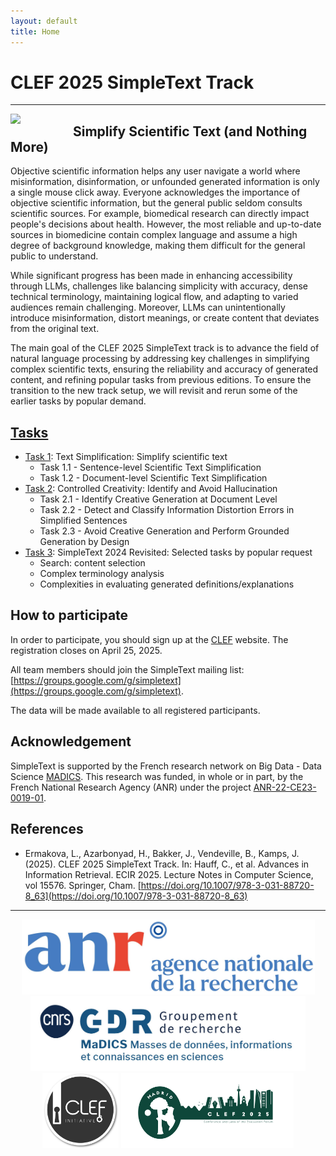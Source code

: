 ```yaml
---
layout: default
title: Home
---
```


# CLEF 2025 SimpleText Track

---

<img align="left" src="https://github.com/simpletext-madics/2021/blob/main/clef/simpletext-logo-blue.png?raw=true" width="100"/>  

## Simplify Scientific Text (and Nothing More)

Objective scientific information helps any user navigate a world where misinformation, disinformation, or unfounded generated information is only a single mouse click away. Everyone acknowledges the importance of objective scientific information, but the general public seldom consults scientific sources. For example, biomedical research can directly impact people's decisions about health. However, the most reliable and up-to-date sources in biomedicine contain complex language and assume a high degree of background knowledge, making them difficult for the general public to understand.

While significant progress has been made in enhancing accessibility through LLMs, challenges like balancing simplicity with accuracy, dense technical terminology, maintaining logical flow, and adapting to varied audiences remain challenging. Moreover, LLMs can unintentionally introduce misinformation, distort meanings, or create content that deviates from the original text.

The main goal of the CLEF 2025 SimpleText track is to advance the field of natural language processing by addressing key challenges in simplifying complex scientific texts, ensuring the reliability and accuracy of generated content, and refining popular tasks from previous editions. To ensure the transition to the new track setup, we will revisit and rerun some of the earlier tasks by popular demand.
 
## [Tasks](./tasks)

- [Task 1](./tasks): Text Simplification: Simplify scientific text
  - Task 1.1 - Sentence-level Scientific Text Simplification
  - Task 1.2 - Document-level Scientific Text Simplification 
- [Task 2](./tasks): Controlled Creativity: Identify and Avoid Hallucination
  - Task 2.1 - Identify Creative Generation at Document Level
  - Task 2.2 - Detect and Classify Information Distortion Errors in Simplified Sentences
  - Task 2.3 - Avoid Creative Generation and Perform Grounded Generation by Design
- [Task 3](./tasks): SimpleText 2024 Revisited: Selected tasks by popular request
  - Search: content selection
  - Complex terminology analysis
  - Complexities in evaluating generated definitions/explanations


## How to participate

In order to participate, you should sign up at the [CLEF](https://clef2025.clef-initiative.eu/index.php?page=Pages/registration.html) website. The registration closes on April 25, 2025.

All team members should join the SimpleText mailing list:
[https://groups.google.com/g/simpletext](https://groups.google.com/g/simpletext). 

The data will be made available to all registered participants.

## Acknowledgement  

SimpleText is supported by the French research network on Big Data - Data Science [MADICS](https://www.madics.fr/). This research was funded, in whole or in part, by the French National Research Agency (ANR) under the project [ANR-22-CE23-0019-01](https://anr.fr/Project-ANR-22-CE23-0019). 

## References  

* Ermakova, L., Azarbonyad, H., Bakker, J., Vendeville, B., Kamps, J. (2025). CLEF 2025 SimpleText Track. In: Hauff, C., et al. Advances in Information Retrieval. ECIR 2025. Lecture Notes in Computer Science, vol 15576. Springer, Cham. [https://doi.org/10.1007/978-3-031-88720-8_63](https://doi.org/10.1007/978-3-031-88720-8_63)
<!--
* L. Ermakova, E. SanJuan, S. Huet, H. Azarbonyad, G. M. Di Nunzio, F. Vezzani, J. D’Souza, J. Kamps,
_Overview of the CLEF 2024 SimpleText track: Improving access to scientific texts for everyone_, in:
Proceedings of CLEF'24, LNCS Volume 14958 + 14959, Springer, 2024 ([Paper](https://doi.org/10.1007/978-3-031-71908-0_13)).

* Eric Sanjuan, Stéphane Huet, Jaap Kamps, Liana Ermakova
_Overview of the CLEF 2024 SimpleText Task 1: Retrieve Passages to Include in a Simplified Summary_, 3115-3128
([Paper](https://ceur-ws.org/Vol-3740/paper-305.pdf)).

* Giorgio Maria Di Nunzio, Federica Vezzani, Vanessa Bonato, Hosein Azarbonyad, Jaap Kamps, Liana Ermakova
_Overview of the CLEF 2024 SimpleText Task 2: Identify and Explain Difficult Concepts_, 3129-3146
([Paper](https://ceur-ws.org/Vol-3740/paper-306.pdf)).

* Liana Ermakova, Valentin Laimé, Helen McCombie, Jaap Kamps
_Overview of the CLEF 2024 SimpleText Task 3: Simplify Scientific Text_, 3147-3162
([Paper](https://ceur-ws.org/Vol-3740/paper-307.pdf)).

* Jennifer D'Souza, Salomon Kabongo, Hamed Babaei Giglou, Yue Zhang
_Overview of the CLEF 2024 SimpleText Task 4: SOTA? Tracking the State-of-the-Art in Scholarly Publications_, 3163-3173
([Paper](https://ceur-ws.org/Vol-3740/paper-308.pdf)).
-->
---


<div align="center">
 <a href="https://anr.fr/Projet-ANR-22-CE23-0019"><img src="img/ANR-logo-2021-complet.jpg" height="120"></a>
 <a href="https://www.madics.fr/actions/simpletext/"><img src="img/Logo-CNRS-MaDICS.jpg" height="120"></a>
 <a href="https://www.clef-initiative.eu/"><img src="img/clef-logo.png" height="120"></a>
 <a href="https://clef2024.clef-initiative.eu/"><img src="img/clef2025-logo.png" height="120"></a>
</div>
